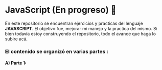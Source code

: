 # JavaScript (En progreso) 🤖

En este repositorio se encuentran ejercicios y practicas del lenguaje **JAVASCRIPT**.
El objetivo fue, mejorar mi manejo y la practica del mismo. Si bien todavia estoy construyendo el repositorio,
todo el avance que haga lo subire acá.

### El contenido se organizó en varias partes :

#### A) Parte 1:



